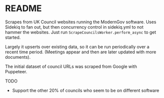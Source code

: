 # README

Scrapes from UK Council websites running the ModernGov software. Uses Sidekiq to fan out, but then concurrency control in sidekiq.yml to not hammer the websites. Just run `ScrapeCouncilsWorker.perform_async` to get started.

Largely it upserts over existing data, so it can be run periodically over a recent time period. (Meetings appear and then are later updated with more documents).

The initial dataset of council URLs was scraped from Google with Puppeteer.

TODO
- Support the other 20% of councils who seem to be on different software

